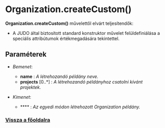 


# Organization.createCustom()
**Organization.createCustom()** művelettől elvárt teljesítendők:

- A JUDO által biztosított standard konstruktor művelet felüldefiniálása a speciális attribútumok értékmegadására tekintettel.

##  Paraméterek
- *Bemenet*:
  - **name**   : *A létrehozandó példány neve.*
  - **projects** [0..*]  : *A létrehozandó példányhoz csatolni kívánt projektek.*

- *Kimenet*:
  - ****  : *Az egyedi módon létrehozott Organization példány.* 







###  [Vissza a főoldalra](./../../../../../index.md)
